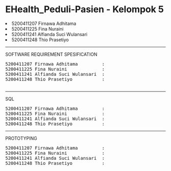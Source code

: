 # EHealth_Peduli-Pasien - Kelompok 5
<li>5200411207 Firnawa Adhitama</li>
<li>5200411225 Fina Nuraini </li>
<li>5200411241 Alfianda Suci Wulansari </li>
<li>5200411248 Thio Prasetiyo </li>

<hr>
SOFTWARE REQUIREMENT SPESIFICATION 
<pre>
5200411207 Firnawa Adhitama         : 
5200411225 Fina Nuraini             :
5200411241 Alfianda Suci Wulansari  :
5200411248 Thio Prasetiyo           : 
 </pre>
 
<hr>
SQL
<pre>
5200411207 Firnawa Adhitama         : 
5200411225 Fina Nuraini             :
5200411241 Alfianda Suci Wulansari  :
5200411248 Thio Prasetiyo           : 
</pre>
 
<hr>
PROTOTYPING
<pre>
5200411207 Firnawa Adhitama         : 
5200411225 Fina Nuraini             :
5200411241 Alfianda Suci Wulansari  :
5200411248 Thio Prasetiyo           : 
 </pre>
